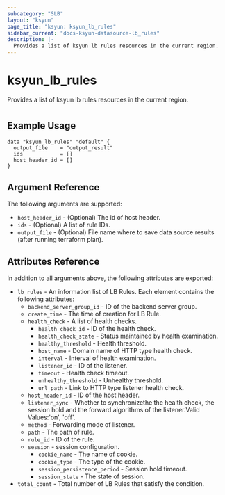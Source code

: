 ```yaml
---
subcategory: "SLB"
layout: "ksyun"
page_title: "ksyun: ksyun_lb_rules"
sidebar_current: "docs-ksyun-datasource-lb_rules"
description: |-
  Provides a list of ksyun lb rules resources in the current region.
---
```


# ksyun_lb_rules

Provides a list of ksyun lb rules resources in the current region.

#

## Example Usage

```hcl
data "ksyun_lb_rules" "default" {
  output_file    = "output_result"
  ids            = []
  host_header_id = []
}
```

## Argument Reference

The following arguments are supported:

* `host_header_id` - (Optional) The id of host header.
* `ids` - (Optional) A list of rule IDs.
* `output_file` - (Optional) File name where to save data source results (after running terraform plan).

## Attributes Reference

In addition to all arguments above, the following attributes are exported:

* `lb_rules` - An information list of LB Rules. Each element contains the following attributes:
  * `backend_server_group_id` - ID of the backend server group.
  * `create_time` - The time of creation for LB Rule.
  * `health_check` - A list of health checks.
    * `health_check_id` - ID of the health check.
    * `health_check_state` - Status maintained by health examination.
    * `healthy_threshold` - Health threshold.
    * `host_name` - Domain name of HTTP type health check.
    * `interval` - Interval of health examination.
    * `listener_id` - ID of the listener.
    * `timeout` - Health check timeout.
    * `unhealthy_threshold` - Unhealthy threshold.
    * `url_path` - Link to HTTP type listener health check.
  * `host_header_id` - ID of the host header.
  * `listener_sync` - Whether to synchronizethe the health check, the session hold and the forward algorithms of the listener.Valid Values:'on', 'off'.
  * `method` - Forwarding mode of listener.
  * `path` - The path of rule.
  * `rule_id` - ID of the rule.
  * `session` - session configuration.
    * `cookie_name` - The name of cookie.
    * `cookie_type` - The type of the cookie.
    * `session_persistence_period` - Session hold timeout.
    * `session_state` - The state of session.
* `total_count` - Total number of LB Rules that satisfy the condition.


